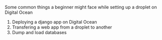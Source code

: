 

Some common things a beginner might face while setting up a droplet on Digital Ocean

1. Deploying a django app on Digital Ocean
2. Transfering a web app from a droplet to another
3. Dump and load databases

 

